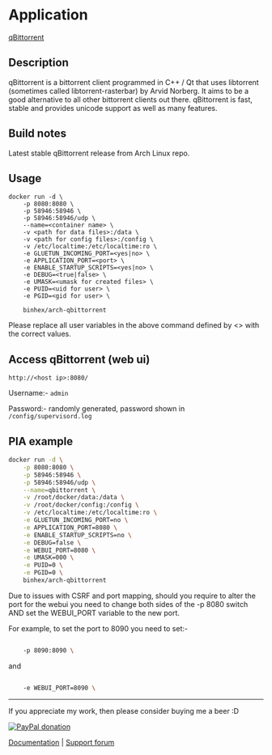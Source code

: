 # Application

<!-- markdownlint-disable MD033 -->
[qBittorrent](https://www.qbittorrent.org/)

## Description

qBittorrent is a bittorrent client programmed in C++ / Qt that uses libtorrent
(sometimes called libtorrent-rasterbar) by Arvid Norberg. It aims to be a good
alternative to all other bittorrent clients out there. qBittorrent is fast,
stable and provides unicode support as well as many features.

## Build notes

Latest stable qBittorrent release from Arch Linux repo.

## Usage

```text
docker run -d \
    -p 8080:8080 \
    -p 58946:58946 \
    -p 58946:58946/udp \
    --name=<container name> \
    -v <path for data files>:/data \
    -v <path for config files>:/config \
    -v /etc/localtime:/etc/localtime:ro \
    -e GLUETUN_INCOMING_PORT=<yes|no> \
    -e APPLICATION_PORT=<port> \
    -e ENABLE_STARTUP_SCRIPTS=<yes|no> \
    -e DEBUG=<true|false> \
    -e UMASK=<umask for created files> \
    -e PUID=<uid for user> \
    -e PGID=<gid for user> \

    binhex/arch-qbittorrent

```

Please replace all user variables in the above command defined by <> with the
correct values.

## Access qBittorrent (web ui)

`http://<host ip>:8080/`

Username:- `admin`

Password:- randomly generated, password shown in `/config/supervisord.log`

## PIA example

```bash
docker run -d \
    -p 8080:8080 \
    -p 58946:58946 \
    -p 58946:58946/udp \
    --name=qbittorrent \
    -v /root/docker/data:/data \
    -v /root/docker/config:/config \
    -v /etc/localtime:/etc/localtime:ro \
    -e GLUETUN_INCOMING_PORT=no \
    -e APPLICATION_PORT=8080 \
    -e ENABLE_STARTUP_SCRIPTS=no \
    -e DEBUG=false \
    -e WEBUI_PORT=8080 \
    -e UMASK=000 \
    -e PUID=0 \
    -e PGID=0 \
    binhex/arch-qbittorrent
```

Due to issues with CSRF and port mapping, should you require to alter the port
for the webui you need to change both sides of the -p 8080 switch AND set the
WEBUI_PORT variable to the new port.

For example, to set the port to 8090 you need to set:-

```bash

    -p 8090:8090 \
```

and

```bash

    -e WEBUI_PORT=8090 \
```

---

If you appreciate my work, then please consider buying me a beer  :D

[![PayPal donation](https://www.paypal.com/en_US/i/btn/btn_donate_SM.gif)](https://www.paypal.com/cgi-bin/webscr?cmd=_s-xclick&hosted_button_id=MM5E27UX6AUU4)

[Documentation](https://github.com/binhex/documentation) | [Support forum](https://forums.unraid.net/topic/75539-support-binhex-qbittorrentvpn/)
